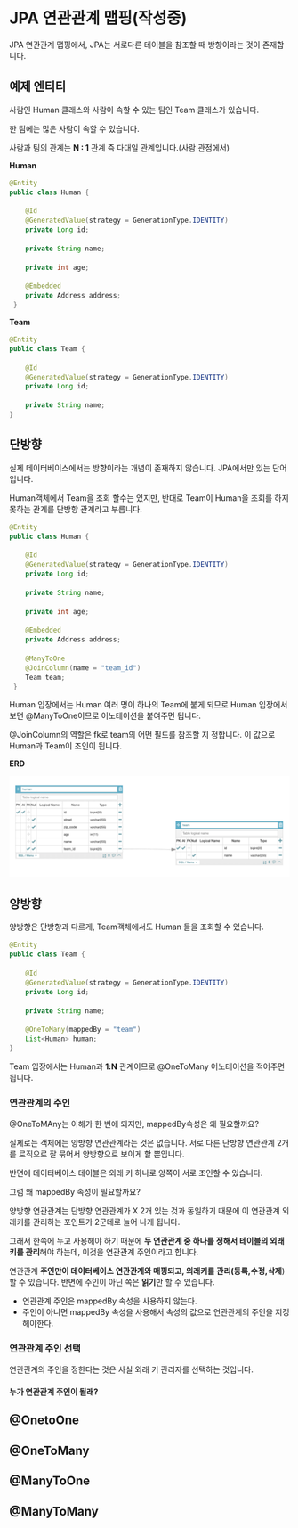 # JPA 연관관계 맵핑(작성중)

JPA 연관관계 맵핑에서, JPA는 서로다른 테이블을 참조할 때 방향이라는 것이 존재합니다. 



## 예제 엔티티

사람인 Human 클래스와 사람이 속할 수 있는 팀인 Team 클래스가 있습니다.

한 팀에는 많은 사람이 속할 수 있습니다. 

사람과 팀의 관계는 **N : 1** 관계 즉 다대일 관계입니다.(사람 관점에서)

**Human**

```java
@Entity
public class Human {

    @Id
    @GeneratedValue(strategy = GenerationType.IDENTITY)
    private Long id;

    private String name;

    private int age;

    @Embedded
    private Address address;
 }
```

**Team**

```java
@Entity
public class Team {

    @Id
    @GeneratedValue(strategy = GenerationType.IDENTITY)
    private Long id;

    private String name;
}
```



## 단방향

실제 데이터베이스에서는 방향이라는 개념이 존재하지 않습니다. JPA에서만 있는 단어입니다.

Human객체에서 Team을 조회 할수는 있지만, 반대로 Team이 Human을 조회를 하지 못하는 관계를 단방향 관계라고 부릅니다.

```java
@Entity
public class Human {

    @Id
    @GeneratedValue(strategy = GenerationType.IDENTITY)
    private Long id;

    private String name;

    private int age;

    @Embedded
    private Address address;
  
    @ManyToOne
    @JoinColumn(name = "team_id")
    Team team;
 }
```

Human 입장에서는 Human 여러 명이 하나의 Team에 붙게 되므로 Human 입장에서보면 @ManyToOne이므로 어노테이션을 붙여주면 됩니다.

@JoinColumn의 역할은 fk로 team의 어떤 필드를 참조할 지 정합니다.  이 값으로 Human과 Team이 조인이 됩니다.

**ERD**

![](./img/direction1.png)



## 양방향

양방향은 단방향과 다르게, Team객체에서도 Human 들을 조회할 수 있습니다.

```java
@Entity
public class Team {

    @Id
    @GeneratedValue(strategy = GenerationType.IDENTITY)
    private Long id;

    private String name;

    @OneToMany(mappedBy = "team")
    List<Human> human;
}
```

Team 입장에서는 Human과 **1:N** 관계이므로 @OneToMany 어노테이션을 적어주면 됩니다.

### 연관관계의 주인

@OneToMAny는 이해가 한 번에 되지만, mappedBy속성은 왜 필요할까요?

실제로는 객체에는 양방향 연관관계라는 것은 없습니다. 서로 다른 단방향 연관관계 2개를 로직으로 잘 묶어서 양방향으로 보이게 할 뿐입니다.

반면에 데이터베이스 테이블은 외래 키 하나로 양쪽이 서로 조인할 수 있습니다.

그럼 왜 mappedBy 속성이 필요할까요?

양방향 연관관계는 단방향 연관관계가 X 2개 있는 것과 동일하기 때문에 이 연관관계 외래키를 관리하는 포인트가 2군데로 늘어 나게 됩니다. 

그래서 한쪽에 두고 사용해야 하기 때문에 **두 연관관계 중 하나를 정해서 테이블의 외래키를 관리**해야 하는데, 이것을 연관관계 주인이라고 합니다.

연관관계 **주인만이 데이터베이스 연관관계와 매핑되고, 외래키를 관리(등록,수정,삭제**)할 수 있습니다. 반면에 주인이 아닌 쪽은 **읽기**만 할 수 있습니다.

- 연관관계 주인은 mappedBy 속성을 사용하지 않는다.
- 주인이 아니면 mappedBy 속성을 사용해서 속성의 값으로 연관관계의 주인을 지정해야한다.



### 연관관계 주인 선택

연관관계의 주인을 정한다는 것은 사실 외래 키 관리자를 선택하는 것입니다.

#### 누가 연관관계 주인이 될래?







## @OnetoOne



## @OneToMany



## @ManyToOne



## @ManyToMany



